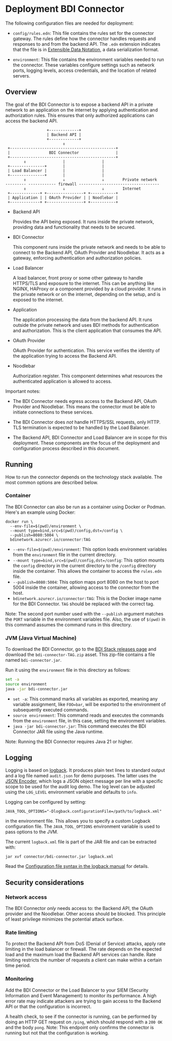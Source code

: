 <!--
SPDX-FileCopyrightText: 2025 Jomco B.V.
SPDX-FileCopyrightText: 2025 Stichting Connekt
SPDX-FileContributor: Remco van 't Veer <remco@jomco.nl>

SPDX-License-Identifier: AGPL-3.0-or-later
-->
# Deployment BDI Connector

The following configuration files are needed for deployment:

- `config/rules.edn`: This file contains the rules set for the connector gateway. The rules define how the connector handles requests and responses to and from the backend API. The `.edn` extension indicates that the file is in [Extensible Data Notation](https://github.com/edn-format/edn), a data serialization format.

- `environment`: This file contains the environment variables needed to run the connector. These variables configure settings such as network ports, logging levels, access credentials, and the location of related servers.

## Overview

The goal of the BDI Connector is to expose a backend API in a private network to an application on the internet by applying authentication and authorization rules. This ensures that only authorized applications can access the backend API.

```
                  +-------------+
                  | Backend API |
                  +-------------+
                         ↕
 +----------------------------------------------+
 |                 BDI Connector                |
 +----------------------------------------------+
        ↕                |                |
 +---------------+       |                |
 | Load Balancer |       |                |
 +---------------+       |                |
        ↕                ↓                ↓        Private network
--------- ------------ firewall -----------------------------------
        ↕                ↓                ↓        Internet
 +-------------+ +----------------+ +-----------+
 | Application | | OAuth Provider | | Noodlebar |
 +-------------+ +----------------+ +-----------+
```

- Backend API

   Provides the API being exposed.  It runs inside the private network, providing data and functionality that needs to be secured.

- BDI Connector

  This component runs inside the private network and needs to be able to connect to the Backend API, OAuth Provider and Noodlebar.  It acts as a gateway, enforcing authentication and authorization policies.

- Load Balancer

  A load balancer, front proxy or some other gateway to handle HTTPS/TLS and exposure to the internet.  This can be anything like NGINX, HAProxy or a component provided by a cloud provider.  It runs in the private network or on the internet, depending on the setup, and is exposed to the internet.

- Application

  The application processing the data from the backend API.  It runs outside the private network and uses BDI methods for authentication and authorization.  This is the client application that consumes the API.

- OAuth Provider

  OAuth Provider for authentication.  This service verifies the identity of the application trying to access the Backend API.
  
- Noodlebar

  Authorization register.  This component determines what resources the authenticated application is allowed to access.

Important notes:

- The BDI Connector needs egress access to the Backend API, OAuth Provider and Noodlebar.  This means the connector must be able to initiate connections to these services.

- The BDI Connector does *not* handle HTTPS/SSL requests, only HTTP.  TLS termination is expected to be handled by the Load Balancer.

- The Backend API, BDI Connector and Load Balancer are in scope for this deployment.  These components are the focus of the deployment and configuration process described in this document.

## Running

How to run the connector depends on the technology stack available.   The most common options are described below.

### Container

The BDI Connector can also be run as a container using Docker or Podman.  Here's an example using Docker:

```
docker run \
  --env-file=$(pwd)/environment \
  --mount type=bind,src=$(pwd)/config,dst=/config \
  --publish=8080:5004 \
  bdinetwork.azurecr.io/connector:TAG
```

- `--env-file=$(pwd)/environment`: This option loads environment variables from the `environment` file in the current directory.
- `--mount type=bind,src=$(pwd)/config,dst=/config`: This option mounts the `config` directory in the current directory to the `/config` directory inside the container. This allows the container to access the `rules.edn` file.
- `--publish=8080:5004`: This option maps port 8080 on the host to port 5004 inside the container, allowing access to the connector from the host.
- `bdinetwork.azurecr.io/connector:TAG`: This is the Docker image name for the BDI Connector.  `TAG` should be replaced with the correct tag.

Note: The second port number used with the `--publish` argument matches the `PORT` variable in the environment variables file.  Also, the use of `$(pwd)` in this command assumes the command runs in this directory.

### JVM (Java Virtual Machine)

To download the BDI Connector, go to the [BDI Stack releases page](https://github.com/Basic-Data-Infrastructure/bdi-stack/releases/) and download the `bdi-connector-TAG.zip` asset.  This zip-file contains a file named `bdi-connector.jar`.

Run it using the `environment` file in this directory as follows:

```sh
set -a
source environment
java -jar bdi-connector.jar
```

- `set -a`: This command marks all variables as exported, meaning any variable assignment, like `FOO=bar`, will be exported to the environment of subsequently executed commands.
- `source environment`: This command reads and executes the commands from the `environment` file, in this case, setting the environment variables.
- `java -jar bdi-connector.jar`: This command executes the BDI Connector JAR file using the Java runtime.

Note: Running the BDI Connector requires Java 21 or higher.

## Logging

Logging is based on [logback](https://logback.qos.ch/).  It produces plain text lines to standard output and a log file named `audit.json` for demo purposes.  The latter uses the [JSON Encoder](https://logback.qos.ch/manual/encoders.html#JsonEncoder), which logs a JSON object message per line with a specific scope to be used for the audit log demo.  The log level can be adjusted using the `LOG_LEVEL` environment variable and defaults to `info`.

Logging can be configured by setting:

```
JAVA_TOOL_OPTIONS="-Dlogback.configurationFile=/path/to/logback.xml"
```

in the environment file.  This allows you to specify a custom Logback configuration file. The `JAVA_TOOL_OPTIONS` environment variable is used to pass options to the JVM.

The current `logback.xml` file is part of the JAR file and can be extracted with:

```sh
jar xvf connector/bdi-connector.jar logback.xml
```

Read the [Configuration file syntax in the logback manual](https://logback.qos.ch/manual/configuration.html#syntax) for details.

## Security considerations

### Network access

The BDI Connector *only* needs access to: the Backend API, the OAuth provider and the Noodlebar.  Other access should be blocked.  This principle of least privilege minimizes the potential attack surface.

### Rate limiting

To protect the Backend API from DoS (Denial of Service) attacks, apply rate limiting in the load balancer or firewall.  The rate depends on the expected load and the maximum load the Backend API services can handle.  Rate limiting restricts the number of requests a client can make within a certain time period.

### Monitoring

Add the BDI Connector or the Load Balancer to your SIEM (Security Information and Event Management) to monitor its performance.   A high error rate may indicate attackers are trying to gain access to the Backend API or that the configuration is incorrect.

A health check, to see if the connector is running, can be performed by doing an HTTP GET request on `/ping`, which should respond with a `200 OK` and the body `pong`.  Note: This endpoint only confirms the connector is running but not that the configuration is working.
